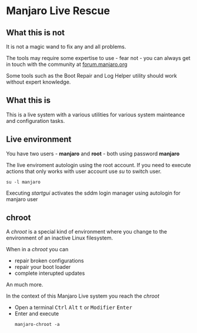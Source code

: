 # Manjaro Live Rescue

## What this is not

It is not a magic wand to fix any and all problems.

The tools may require some expertise to use - fear not - you can always get in touch with the community at [forum.manjaro.org]

Some tools such as the Boot Repair and Log Helper utility should work without expert knowledge.

## What this is
This is a live system with a various utilities for various system mainteance and configuration tasks. 


## Live environment

You have two users - **manjaro** and **root** - both using password **manjaro**

The live enviroment autologin using the root account. If you need to execute actions that only works with user account use *su* to switch user.
```
su -l manjaro
```

Executing *startgui* activates the sddm login manager using autologin for manjaro user

## chroot

A *chroot* is a special kind of environment where you change to the environment of an inactive Linux filesystem.

When in a *chroot* you can

- repair broken configurations
- repair your boot loader
- complete interupted updates

An much more.

In the context of this Manjaro Live system you reach the *chroot*

- Open a terminal <kbd>Ctrl</kbd> <kbd>Alt</kbd> <kbd>t</kbd> or <kbd>Modifier</kbd> <kbd>Enter</kbd>
- Enter and execute
   ```
   manjaro-chroot -a
   ```


[forum.manjaro.org]: https://forum.manjaro.org/